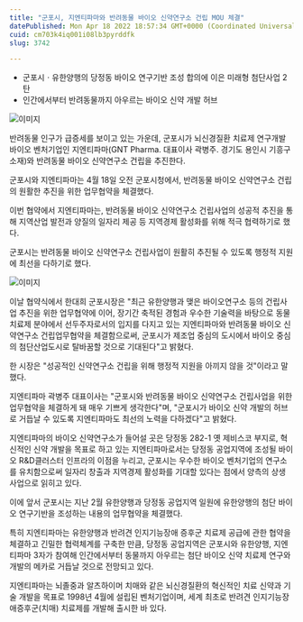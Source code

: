 ```yaml
---
title: "군포시, 지엔티파마와 반려동물 바이오 신약연구소 건립 MOU 체결"
datePublished: Mon Apr 18 2022 18:57:34 GMT+0000 (Coordinated Universal Time)
cuid: cm703k4iq001i08lb3pyrddfk
slug: 3742

---
```



- 군포시ㆍ유한양행의 당정동 바이오 연구기반 조성 합의에 이은 미래형 첨단사업 2탄
- 인간에서부터 반려동물까지 아우르는 바이오 신약 개발 허브

![이미지](https://cdn.hashnode.com/res/hashnode/image/upload/v1739255058735/6f547c95-c722-4de4-93bb-518d008e16ae.jpeg)

반려동물 인구가 급증세를 보이고 있는 가운데, 군포시가 뇌신경질환 치료제 연구개발 바이오 벤처기업인 지엔티파마(GNT Pharma. 대표이사 곽병주. 경기도 용인시 기흥구 소재)와 반려동물 바이오 신약연구소 건립을 추진한다.

군포시와 지엔티파마는 4월 18일 오전 군포시청에서, 반려동물 바이오 신약연구소 건립의 원활한 추진을 위한 업무협약을 체결했다.

이번 협약에서 지엔티파마는, 반려동물 바이오 신약연구소 건립사업의 성공적 추진을 통해 지역산업 발전과 양질의 일자리 제공 등 지역경제 활성화를 위해 적극 협력하기로 했다.

군포시는 반려동물 바이오 신약연구소 건립사업이 원활히 추진될 수 있도록 행정적 지원에 최선을 다하기로 했다.

![이미지](https://cdn.hashnode.com/res/hashnode/image/upload/v1739255061820/64d0d653-6277-4af4-b455-d4566514d05d.jpeg)

이날 협약식에서 한대희 군포시장은 "최근 유한양행과 맺은 바이오연구소 등의 건립사업 추진을 위한 업무협약에 이어, 장기간 축적된 경험과 우수한 기술력을 바탕으로 동물치료제 분야에서 선두주자로서의 입지를 다지고 있는 지엔티파마와 반려동물 바이오 신약연구소 건립업무협약을 체결함으로써, 군포시가 제조업 중심의 도시에서 바이오 중심의 첨단산업도시로 탈바꿈할 것으로 기대된다"고 밝혔다.

한 시장은 "성공적인 신약연구소 건립을 위해 행정적 지원을 아끼지 않을 것"이라고 말했다.

지엔티파마 곽병주 대표이사는 "군포시와 반려동물 바이오 신약연구소 건립사업을 위한 업무협약을 체결하게 돼 매우 기쁘게 생각한다"며, "군포시가 바이오 신약 개발의 허브로 거듭날 수 있도록 지엔티파마도 최선의 노력을 다하겠다"고 밝혔다.

지엔티파마의 바이오 신약연구소가 들어설 곳은 당정동 282-1 옛 제비스코 부지로, 혁신적인 신약 개발을 목표로 하고 있는 지엔티파마로서는 당정동 공업지역에 조성될 바이오 R&D클러스터 인프라의 이점을 누리고, 군포시는 우수한 바이오 벤처기업의 연구소를 유치함으로써 일자리 창출과 지역경제 활성화를 기대할 있다는 점에서 양측의 상생 사업으로 읽히고 있다.

이에 앞서 군포시는 지난 2월 유한양행과 당정동 공업지역 일원에 유한양행의 첨단 바이오 연구기반을 조성하는 내용의 업무협약을 체결했다.

특히 지엔티파마는 유한양행과 반려견 인지기능장애 증후군 치료제 공급에 관한 협약을 체결하고 긴밀한 협력체계를 구축한 만큼, 당정동 공업지역은 군포시와 유한양행, 지엔티파마 3자가 참여해 인간에서부터 동물까지 아우르는 첨단 바이오 신약 치료제 연구와 개발의 메카로 거듭날 것으로 전망되고 있다.

지엔티파마는 뇌졸중과 알츠하이머 치매와 같은 뇌신경질환의 혁신적인 치료 신약과 기술 개발을 목표로 1998년 4월에 설립된 벤처기업이며, 세계 최초로 반려견 인지기능장애증후군(치매) 치료제를 개발해 출시한 바 있다.
